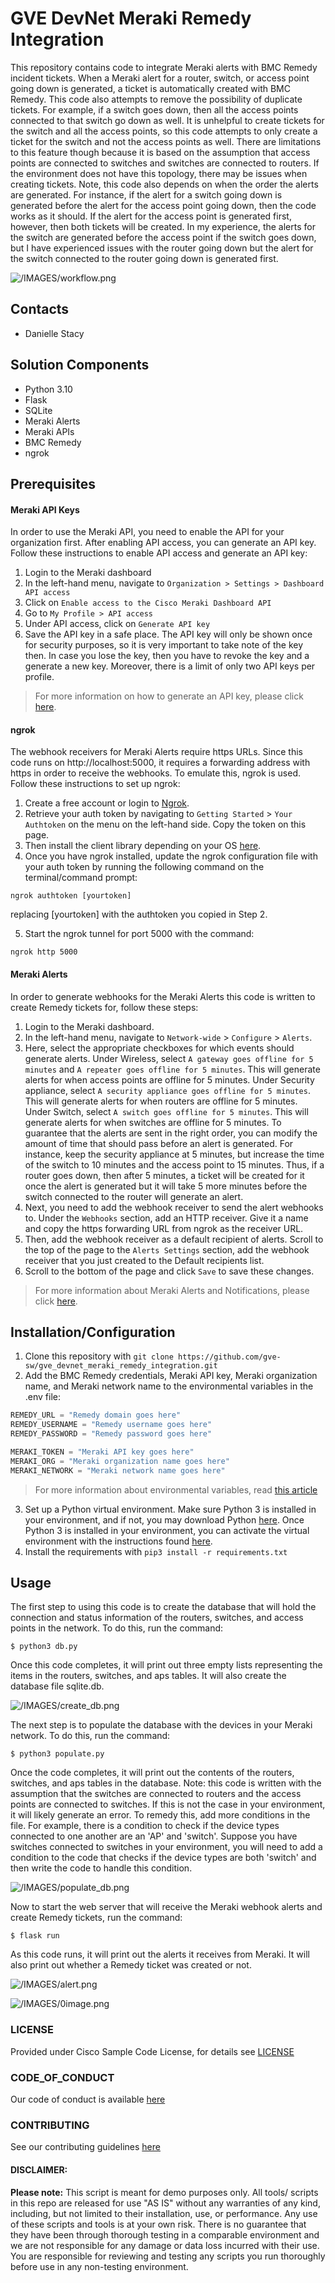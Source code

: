 # GVE DevNet Meraki Remedy Integration
This repository contains code to integrate Meraki alerts with BMC Remedy incident tickets. When a Meraki alert for a router, switch, or access point going down is generated, a ticket is automatically created with BMC Remedy. This code also attempts to remove the possibility of duplicate tickets. For example, if a switch goes down, then all the access points connected to that switch go down as well. It is unhelpful to create tickets for the switch and all the access points, so this code attempts to only create a ticket for the switch and not the access points as well. There are limitations to this feature though because it is based on the assumption that access points are connected to switches and switches are connected to routers. If the environment does not have this topology, there may be issues when creating tickets. Note, this code also depends on when the order the alerts are generated. For instance, if the alert for a switch going down is generated before the alert for the access point going down, then the code works as it should. If the alert for the access point is generated first, however, then both tickets will be created. In my experience, the alerts for the switch are generated before the access point if the switch goes down, but I have experienced issues with the router going down but the alert for the switch connected to the router going down is generated first.

![/IMAGES/workflow.png](/IMAGES/workflow.png)

## Contacts
* Danielle Stacy

## Solution Components
* Python 3.10
* Flask
* SQLite
* Meraki Alerts
* Meraki APIs
* BMC Remedy
* ngrok

## Prerequisites
#### Meraki API Keys
In order to use the Meraki API, you need to enable the API for your organization first. After enabling API access, you can generate an API key. Follow these instructions to enable API access and generate an API key:
1. Login to the Meraki dashboard
2. In the left-hand menu, navigate to `Organization > Settings > Dashboard API access`
3. Click on `Enable access to the Cisco Meraki Dashboard API`
4. Go to `My Profile > API access`
5. Under API access, click on `Generate API key`
6. Save the API key in a safe place. The API key will only be shown once for security purposes, so it is very important to take note of the key then. In case you lose the key, then you have to revoke the key and a generate a new key. Moreover, there is a limit of only two API keys per profile.

> For more information on how to generate an API key, please click [here](https://developer.cisco.com/meraki/api-v1/#!authorization/authorization). 

#### ngrok
The webhook receivers for Meraki Alerts require https URLs. Since this code runs on http://localhost:5000, it requires a forwarding address with https in order to receive the webhooks. To emulate this, ngrok is used.
Follow these instructions to set up ngrok:
1. Create a free account or login to [Ngrok](https://ngrok.com/).
2. Retrieve your auth token by navigating to `Getting Started` > `Your Authtoken` on the menu on the left-hand side. Copy the token on this page.
3. Then install the client library depending on your OS [here](https://ngrok.com/download).
4. Once you have ngrok installed, update the ngrok configuration file with your auth token by running the following command on the terminal/command prompt: 
```
ngrok authtoken [yourtoken]
```
replacing [yourtoken] with the authtoken you copied in Step 2.

5. Start the ngrok tunnel for port 5000 with the command:
```
ngrok http 5000
```

#### Meraki Alerts
In order to generate webhooks for the Meraki Alerts this code is written to create Remedy tickets for, follow these steps:
1. Login to the Meraki dashboard.
2. In the left-hand menu, navigate to `Network-wide` >  `Configure` > `Alerts`.
3. Here, select the appropriate checkboxes for which events should generate alerts. Under Wireless, select `A gateway goes offline for 5 minutes` and `A repeater goes offline for 5 minutes`. This will generate alerts for when access points are offline for 5 minutes. Under Security appliance, select `A security appliance goes offline for 5 minutes`. This will generate alerts for when routers are offline for 5 minutes. Under Switch, select `A switch goes offline for 5 minutes`. This will generate alerts for when switches are offline for 5 minutes. To guarantee that the alerts are sent in the right order, you can modify the amount of time that should pass before an alert is generated. For instance, keep the security appliance at 5 minutes, but increase the time of the switch to 10 minutes and the access point to 15 minutes. Thus, if a router goes down, then after 5 minutes, a ticket will be created for it once the alert is generated but it will take 5 more minutes before the switch connected to the router will generate an alert.
4. Next, you need to add the webhook receiver to send the alert webhooks to. Under the `Webhooks` section, add an HTTP receiver. Give it a name and copy the https forwarding URL from ngrok as the receiver URL.
5. Then, add the webhook receiver as a default recipient of alerts. Scroll to the top of the page to the `Alerts Settings` section, add the webhook receiver that you just created to the Default recipients list.
6. Scroll to the bottom of the page and click `Save` to save these changes.

> For more information about Meraki Alerts and Notifications, please click [here](https://documentation.meraki.com/General_Administration/Cross-Platform_Content/Alerts_and_Notifications).

## Installation/Configuration
1. Clone this repository with `git clone https://github.com/gve-sw/gve_devnet_meraki_remedy_integration.git`
2. Add the BMC Remedy credentials, Meraki API key, Meraki organization name, and Meraki network name to the environmental variables in the .env file:
```python
REMEDY_URL = "Remedy domain goes here"
REMEDY_USERNAME = "Remedy username goes here"
REMEDY_PASSWORD = "Remedy password goes here"

MERAKI_TOKEN = "Meraki API key goes here"
MERAKI_ORG = "Meraki organization name goes here"
MERAKI_NETWORK = "Meraki network name goes here"
```
> For more information about environmental variables, read [this article](https://dev.to/jakewitcher/using-env-files-for-environment-variables-in-python-applications-55a1)
3. Set up a Python virtual environment. Make sure Python 3 is installed in your environment, and if not, you may download Python [here](https://www.python.org/downloads/). Once Python 3 is installed in your environment, you can activate the virtual environment with the instructions found [here](https://docs.python.org/3/tutorial/venv.html).
4. Install the requirements with `pip3 install -r requirements.txt`


## Usage
The first step to using this code is to create the database that will hold the connection and status information of the routers, switches, and access points in the network. To do this, run the command:
```
$ python3 db.py
```
Once this code completes, it will print out three empty lists representing the items in the routers, switches, and aps tables. It will also create the database file sqlite.db.

![/IMAGES/create_db.png](/IMAGES/create_db.png)

The next step is to populate the database with the devices in your Meraki network. To do this, run the command:
```
$ python3 populate.py
```
Once the code completes, it will print out the contents of the routers, switches, and aps tables in the database.
Note: this code is written with the assumption that the switches are connected to routers and the access points are connected to switches. If this is not the case in your environment, it will likely generate an error. To remedy this, add more conditions in the file. For example, there is a condition to check if the device types connected to one another are an 'AP' and 'switch'. Suppose you have switches connected to switches in your environment, you will need to add a condition to the code that checks if the device types are both 'switch' and then write the code to handle this condition.

![/IMAGES/populate_db.png](/IMAGES/populate_db.png)

Now to start the web server that will receive the Meraki webhook alerts and create Remedy tickets, run the command:
```
$ flask run
```
As this code runs, it will print out the alerts it receives from Meraki. It will also print out whether a Remedy ticket was created or not.

![/IMAGES/alert.png](/IMAGES/alert.png)

![/IMAGES/0image.png](/IMAGES/0image.png)

### LICENSE

Provided under Cisco Sample Code License, for details see [LICENSE](LICENSE.md)

### CODE_OF_CONDUCT

Our code of conduct is available [here](CODE_OF_CONDUCT.md)

### CONTRIBUTING

See our contributing guidelines [here](CONTRIBUTING.md)

#### DISCLAIMER:
<b>Please note:</b> This script is meant for demo purposes only. All tools/ scripts in this repo are released for use "AS IS" without any warranties of any kind, including, but not limited to their installation, use, or performance. Any use of these scripts and tools is at your own risk. There is no guarantee that they have been through thorough testing in a comparable environment and we are not responsible for any damage or data loss incurred with their use.
You are responsible for reviewing and testing any scripts you run thoroughly before use in any non-testing environment.
